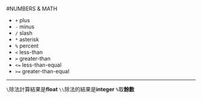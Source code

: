 #NUMBERS & MATH
* `+` plus
* `-` minus
* `/` slash
* `*` asterisk
* `%` percent
* `<` less-than
* `>` greater-than
* `<=` less-than-equal
* `>=` greater-than-equal
***
`\`除法計算結果是**float**
`\\`除法的結果是**integer**
`%`取**餘數**
